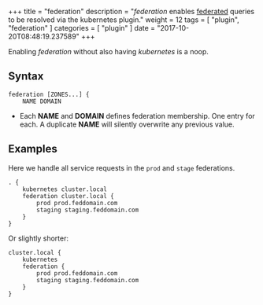 +++
title = "federation"
description = "*federation* enables [federated](https://kubernetes.io/docs/tasks/federation/federation-service-discovery/) queries to be resolved via the kubernetes plugin."
weight = 12
tags = [ "plugin", "federation" ]
categories = [ "plugin" ]
date = "2017-10-20T08:48:19.237589"
+++

Enabling *federation* without also having *kubernetes* is a noop.

## Syntax

~~~
federation [ZONES...] {
    NAME DOMAIN
~~~

* Each **NAME** and **DOMAIN** defines federation membership. One entry for each. A duplicate
  **NAME** will silently overwrite any previous value.

## Examples

Here we handle all service requests in the `prod` and `stage` federations.

~~~
. {
    kubernetes cluster.local
    federation cluster.local {
        prod prod.feddomain.com
        staging staging.feddomain.com
    }
}
~~~

Or slightly shorter:

~~~
cluster.local {
    kubernetes
    federation {
        prod prod.feddomain.com
        staging staging.feddomain.com
    }
}
~~~

